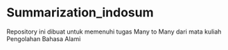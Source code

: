 # Summarization_indosum
Repository ini dibuat untuk memenuhi tugas Many to Many dari mata kuliah Pengolahan Bahasa Alami
